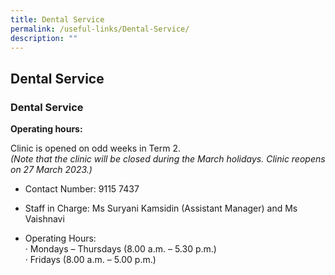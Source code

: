 ```yaml
---
title: Dental Service
permalink: /useful-links/Dental-Service/
description: ""
---
```

## Dental Service

### Dental Service

**Operating hours:**

Clinic is opened on odd weeks in Term 2.<br>
*(Note that the clinic will be closed during the March holidays. Clinic reopens on 27 March 2023.)*

*   Contact Number: 9115 7437  
    
*   Staff in Charge: Ms Suryani Kamsidin (Assistant Manager) and Ms Vaishnavi
    
*   Operating Hours:
<br>·       Mondays – Thursdays (8.00 a.m. – 5.30 p.m.)
<br>·       Fridays (8.00 a.m. – 5.00 p.m.)